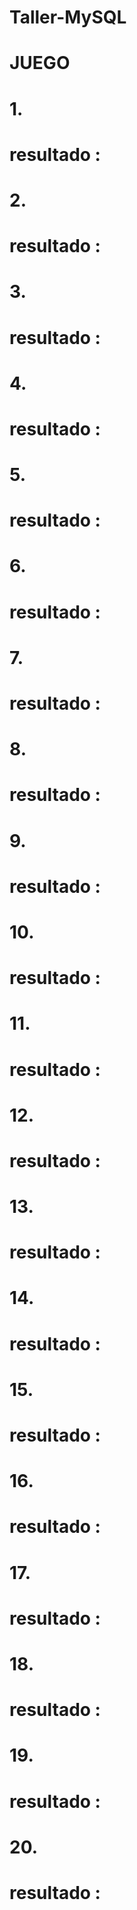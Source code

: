 # Taller-MySQL

# JUEGO

# 1. 
# resultado :
# 2.
# resultado :
# 3.
# resultado :
# 4.
# resultado :
# 5.
# resultado :
# 6.
# resultado :
# 7.
# resultado :
# 8.
# resultado :
# 9.
# resultado :
# 10.
# resultado :
# 11.
# resultado :
# 12.
# resultado :
# 13.
# resultado :
# 14.
# resultado :
# 15.
# resultado :
# 16.
# resultado :
# 17.
# resultado :
# 18.
# resultado :
# 19.
# resultado :
# 20.
# resultado :
